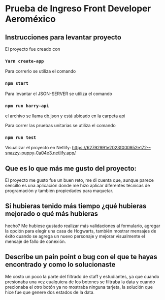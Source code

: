 # Prueba de Ingreso Front Developer Aeroméxico

## Instrucciones para levantar proyecto
El proyecto fue creado con 
### `Yarn create-app`

Para correrlo se utiliza el comando
### `npm start`

Para levantar el JSON-SERVER se utiliza el comando
### `npm run harry-api`
el archivo se llama db.json y está ubicado en la carpeta api 

Para correr las pruebas unitarias se utiliza el comando
### `npm run test`

Visualizar el proyecto en Netlify:
https://62792991e2023f000952e172--snazzy-puppy-0a04e3.netlify.app/

## Que es lo que más me gusto del proyecto:
El proyecto me gusto fue un buen reto, me di cuenta que, aunque parece sencillo es una aplicación donde me hizo aplicar diferentes técnicas de programación y también propiedades para maquetar.


## Si hubieras tenido más tiempo ¿qué hubieras mejorado o qué más hubieras
hecho?
Me hubiese gustado realizar  más  validaciones al formulario, agregar la opción para elegir una casa de Hogwarts, también mostrar mensajes de éxito cuando se agrega un nuevo personaje  y mejorar visualmente el mensaje de fallo de conexión.

## Describe un pain point o bug con el que te hayas encontrado y como lo solucionaste
Me costo un poco la parte del filtrado de staff y estudiantes, ya que cuando presionaba una vez cualquiera de los botones se filtraba la data y cuando precionaba el otro botón ya no mostraba ninguna tarjeta, la solución que hice fue que genere dos estados de la data.





